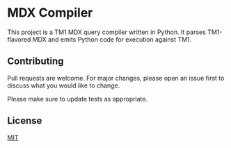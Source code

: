 # MDX Compiler

This project is a TM1 MDX query compiler written in Python. It parses TM1-flavored MDX and emits Python code for execution against TM1.

## Contributing

Pull requests are welcome. For major changes, please open an issue first to discuss what you would like to change.

Please make sure to update tests as appropriate.

## License

[MIT](https://choosealicense.com/licenses/mit/)
